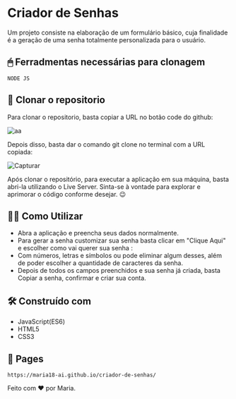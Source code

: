 # Criador de Senhas

Um projeto consiste na elaboração de um formulário básico, cuja finalidade é a geração de uma senha totalmente personalizada para o usuário. 

## 🖱 Ferradmentas necessárias para clonagem

```
NODE JS 
```

## 🚀 Clonar o repositorio

Para clonar o repositorio, basta copiar a URL no botão code do github: 


![aa](https://github.com/maria18-ai/criador-de-senhas/assets/131560480/d60264f0-b77e-4edf-845c-f7a957da4449)



Depois disso, basta dar o comando git clone no terminal com a URL copiada: 


![Capturar](https://github.com/maria18-ai/cardapio-online/assets/131560480/7e0775a8-1c10-4cf9-924e-27d6a752d68d)



Após clonar o repositório, para executar a aplicação em sua máquina, basta abri-la utilizando o Live Server. Sinta-se à vontade para explorar e aprimorar o código conforme desejar. 😉


## 👩‍💻 Como Utilizar

 - Abra a aplicação e preencha seus dados normalmente.
 - Para gerar a senha customizar sua senha basta clicar em "Clique Aqui" e escolher como vai querer sua senha :
 - Com números, letras e símbolos ou pode eliminar algum desses, além de poder escolher a quantidade de caracteres da senha.
 - Depois de todos os campos preenchidos e sua senha já criada, basta Copiar a senha, confirmar e criar sua conta.


## 🛠️ Construído com

* JavaScript(ES6)
* HTML5
* CSS3

## 📖 Pages 

```
https://maria18-ai.github.io/criador-de-senhas/
```


Feito com ❤ por Maria.
